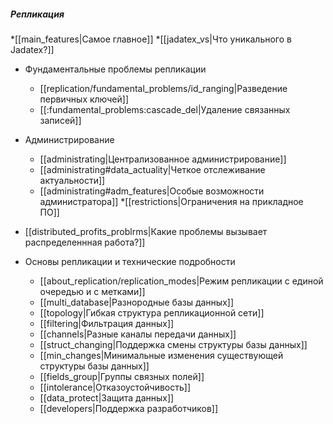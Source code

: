 ##### Репликация
  *[[main_features|Самое главное]]
  *[[jadatex_vs|Что уникального в Jadatex?]]
  * Фундаментальные проблемы репликации
    * [[replication/fundamental_problems/id_ranging|Разведение первичных ключей]]
    * [[:fundamental_problems:cascade_del|Удаление связанных записей]]
  * Администрирование
    * [[administrating|Централизованное администрирование]]
    * [[administrating#data_actuality|Четкое отслеживание актуальности]]
    * [[administrating#adm_features|Особые возможности администратора]]
  *[[restrictions|Ограничения на прикладное ПО]]
  
  * [[distributed_profits_problrms|Какие проблемы вызывает распределеннная работа?]]

  * Основы репликации и технические подробности
    * [[about_replication/replication_modes|Режим репликации с единой очередью и с метками]]
    * [[multi_database|Разнородные базы данных]]
    * [[topology|Гибкая структура репликационной сети]]
    * [[filtering|Фильтрация данных]]
    * [[channels|Разные каналы передачи данных]]
    * [[struct_changing|Поддержка смены структуры базы данных]]
    * [[min_changes|Минимальные изменения существующей структуры базы данных]]
    * [[fields_group|Группы связных полей]]
    * [[intolerance|Отказоустойчивость]]
    * [[data_protect|Защита данных]]
    * [[developers|Поддержка разработчиков]]